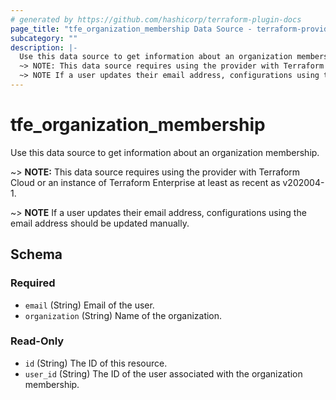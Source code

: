 ```yaml
---
# generated by https://github.com/hashicorp/terraform-plugin-docs
page_title: "tfe_organization_membership Data Source - terraform-provider-tfe"
subcategory: ""
description: |-
  Use this data source to get information about an organization membership.
  ~> NOTE: This data source requires using the provider with Terraform Cloud or an instance of Terraform Enterprise at least as recent as v202004-1.
  ~> NOTE If a user updates their email address, configurations using the email address should be updated manually.
---
```


# tfe_organization_membership

Use this data source to get information about an organization membership.

 ~> **NOTE:** This data source requires using the provider with Terraform Cloud or an instance of Terraform Enterprise at least as recent as v202004-1.

 ~> **NOTE** If a user updates their email address, configurations using the email address should be updated manually.



<!-- schema generated by tfplugindocs -->
## Schema

### Required

- `email` (String) Email of the user.
- `organization` (String) Name of the organization.

### Read-Only

- `id` (String) The ID of this resource.
- `user_id` (String) The ID of the user associated with the organization membership.

